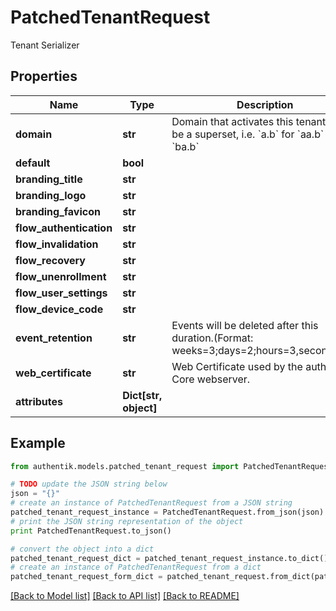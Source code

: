 # PatchedTenantRequest

Tenant Serializer

## Properties
Name | Type | Description | Notes
------------ | ------------- | ------------- | -------------
**domain** | **str** | Domain that activates this tenant. Can be a superset, i.e. &#x60;a.b&#x60; for &#x60;aa.b&#x60; and &#x60;ba.b&#x60; | [optional] 
**default** | **bool** |  | [optional] 
**branding_title** | **str** |  | [optional] 
**branding_logo** | **str** |  | [optional] 
**branding_favicon** | **str** |  | [optional] 
**flow_authentication** | **str** |  | [optional] 
**flow_invalidation** | **str** |  | [optional] 
**flow_recovery** | **str** |  | [optional] 
**flow_unenrollment** | **str** |  | [optional] 
**flow_user_settings** | **str** |  | [optional] 
**flow_device_code** | **str** |  | [optional] 
**event_retention** | **str** | Events will be deleted after this duration.(Format: weeks&#x3D;3;days&#x3D;2;hours&#x3D;3,seconds&#x3D;2). | [optional] 
**web_certificate** | **str** | Web Certificate used by the authentik Core webserver. | [optional] 
**attributes** | **Dict[str, object]** |  | [optional] 

## Example

```python
from authentik.models.patched_tenant_request import PatchedTenantRequest

# TODO update the JSON string below
json = "{}"
# create an instance of PatchedTenantRequest from a JSON string
patched_tenant_request_instance = PatchedTenantRequest.from_json(json)
# print the JSON string representation of the object
print PatchedTenantRequest.to_json()

# convert the object into a dict
patched_tenant_request_dict = patched_tenant_request_instance.to_dict()
# create an instance of PatchedTenantRequest from a dict
patched_tenant_request_form_dict = patched_tenant_request.from_dict(patched_tenant_request_dict)
```
[[Back to Model list]](../README.md#documentation-for-models) [[Back to API list]](../README.md#documentation-for-api-endpoints) [[Back to README]](../README.md)


